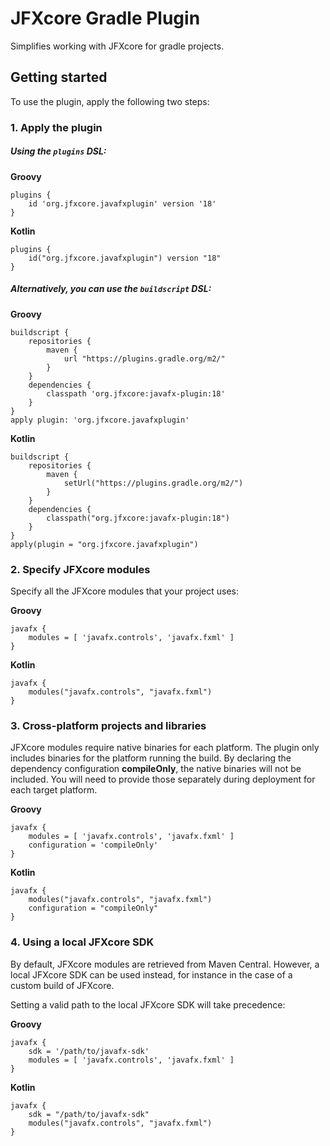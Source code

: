 # JFXcore Gradle Plugin

Simplifies working with JFXcore for gradle projects.

## Getting started

To use the plugin, apply the following two steps:

### 1. Apply the plugin

##### Using the `plugins` DSL:

**Groovy**

    plugins {
        id 'org.jfxcore.javafxplugin' version '18'
    }

**Kotlin**

    plugins {
        id("org.jfxcore.javafxplugin") version "18"
    }

##### Alternatively, you can use the `buildscript` DSL:

**Groovy**

    buildscript {
        repositories {
            maven {
                url "https://plugins.gradle.org/m2/"
            }
        }
        dependencies {
            classpath 'org.jfxcore:javafx-plugin:18'
        }
    }
    apply plugin: 'org.jfxcore.javafxplugin'

**Kotlin**

    buildscript {
        repositories {
            maven {
                setUrl("https://plugins.gradle.org/m2/")
            }
        }
        dependencies {
            classpath("org.jfxcore:javafx-plugin:18")
        }
    }
    apply(plugin = "org.jfxcore.javafxplugin")


### 2. Specify JFXcore modules

Specify all the JFXcore modules that your project uses:

**Groovy**

    javafx {
        modules = [ 'javafx.controls', 'javafx.fxml' ]
    }

**Kotlin**

    javafx {
        modules("javafx.controls", "javafx.fxml")
    }

### 3. Cross-platform projects and libraries

JFXcore modules require native binaries for each platform. The plugin only
includes binaries for the platform running the build. By declaring the 
dependency configuration **compileOnly**, the native binaries will not be 
included. You will need to provide those separately during deployment for 
each target platform.

**Groovy**

    javafx {
        modules = [ 'javafx.controls', 'javafx.fxml' ]
        configuration = 'compileOnly'
    }

**Kotlin**

    javafx {
        modules("javafx.controls", "javafx.fxml")
        configuration = "compileOnly"
    }

### 4. Using a local JFXcore SDK

By default, JFXcore modules are retrieved from Maven Central. 
However, a local JFXcore SDK can be used instead, for instance in the case of 
a custom build of JFXcore.

Setting a valid path to the local JFXcore SDK will take precedence:

**Groovy**

    javafx {
        sdk = '/path/to/javafx-sdk'
        modules = [ 'javafx.controls', 'javafx.fxml' ]
    }

**Kotlin**

    javafx {
        sdk = "/path/to/javafx-sdk"
        modules("javafx.controls", "javafx.fxml")
    }
